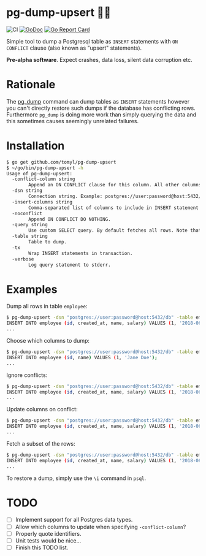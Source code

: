 # pg-dump-upsert :elephant::poop:

![CI](https://github.com/tomyl/pg-dump-upsert/actions/workflows/ci.yml/badge.svg?branch=master&event=push)
[![GoDoc](https://godoc.org/github.com/tomyl/pg-dump-upsert/pgdump?status.png)](http://godoc.org/github.com/tomyl/pg-dump-upsert/pgdump)
[![Go Report Card](https://goreportcard.com/badge/github.com/tomyl/pg-dump-upsert)](https://goreportcard.com/report/github.com/tomyl/pg-dump-upsert)

Simple tool to dump a Postgresql table as `INSERT` statements with `ON
CONFLICT` clause (also known as "upsert" statements).

**Pre-alpha software**. Expect crashes, data loss, silent data corruption etc.

# Rationale

The [pg\_dump](https://www.postgresql.org/docs/current/static/app-pgdump.html)
command can dump tables as `INSERT` statements however you can't directly
restore such dumps if the database has conflicting rows. Furthermore `pg_dump`
is doing more work than simply querying the data and this sometimes causes
seemingly unrelated failures.

# Installation

```bash
$ go get github.com/tomyl/pg-dump-upsert
$ ~/go/bin/pg-dump-upsert -h
Usage of pg-dump-upsert:
  -conflict-column string
        Append an ON CONFLICT clause for this column. All other columns will be included in a DO UPDATE SET list.
  -dsn string
        Connection string. Example: postgres://user:password@host:5432/db
  -insert-columns string
        Comma-separated list of columns to include in INSERT statement. Defaults to all columns.
  -noconflict
        Append ON CONFLICT DO NOTHING.
  -query string
        Use custom SELECT query. By default fetches all rows. Note that column order must match -insert-columns. It is also valid to just specify a WHERE clause. It will be appended to the default query.
  -table string
        Table to dump.
  -tx
        Wrap INSERT statements in transaction.
  -verbose
        Log query statement to stderr.
```

# Examples

Dump all rows in table `employee`:

```bash
$ pg-dump-upsert -dsn "postgres://user:password@host:5432/db" -table employee 
INSERT INTO employee (id, created_at, name, salary) VALUES (1, '2018-06-13 21:10:34.769555+08', 'Jane Doe', 123456);
...
```

Choose which columns to dump:

```bash
$ pg-dump-upsert -dsn "postgres://user:password@host:5432/db" -table employee -insert-columns id,name
INSERT INTO employee (id, name) VALUES (1, 'Jane Doe');
...
```

Ignore conflicts:

```bash
$ pg-dump-upsert -dsn "postgres://user:password@host:5432/db" -table employee -noconflict
INSERT INTO employee (id, created_at, name, salary) VALUES (1, '2018-06-13 21:10:34.769555+08', 'Jane Doe' 123456) ON CONFLICT DO NOTHING;
...
```

Update columns on conflict:

```bash
$ pg-dump-upsert -dsn "postgres://user:password@host:5432/db" -table employee -conflict-column id
INSERT INTO employee (id, created_at, name, salary) VALUES (1, '2018-06-13 21:10:34.769555+08', 'Jane Doe', 123456) ON CONFLICT (id) DO UPDATE SET created_at=EXCLUDED.created_at, name=EXCLUDED.name;
...
```

Fetch a subset of the rows:

```bash
$ pg-dump-upsert -dsn "postgres://user:password@host:5432/db" -table employee -query "WHERE salary > 12345"
INSERT INTO employee (id, created_at, name, salary) VALUES (1, '2018-06-13 21:10:34.769555+08', 'Jane Doe', 123456);
...
```

To restore a dump, simply use the `\i` command in `psql`.

# TODO
- [ ] Implement support for all Postgres data types.
- [ ] Allow which columns to update when specifying `-conflict-column`?
- [ ] Properly quote identifiers.
- [ ] Unit tests would be nice...
- [ ] Finish this TODO list.
